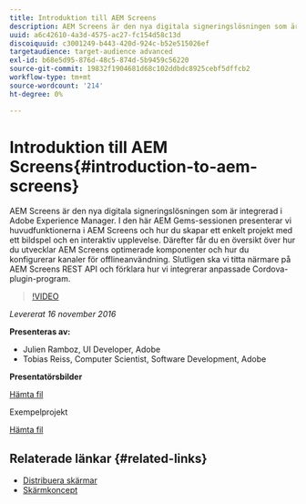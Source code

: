 ```yaml
---
title: Introduktion till AEM Screens
description: AEM Screens är den nya digitala signeringslösningen som är integrerad i Adobe Experience Manager. I den här AEM Gems-sessionen presenterar vi huvudfunktionerna i AEM Screens och hur du skapar ett enkelt projekt med ett bildspel och en interaktiv upplevelse. Därefter får du en översikt över hur du utvecklar AEM Screens optimerade komponenter och hur du konfigurerar kanaler för offlineanvändning. Slutligen ska vi titta närmare på AEM Screens REST API och förklara hur vi integrerar anpassade Cordova-plugin-program.
uuid: a6c42610-4a3d-4575-ac27-fc154d58c13d
discoiquuid: c3001249-b443-420d-924c-b52e515026ef
targetaudience: target-audience advanced
exl-id: b68e5d95-876d-48c5-874d-5b9459c56220
source-git-commit: 19832f1904681d68c102ddbdc8925cebf5dffcb2
workflow-type: tm+mt
source-wordcount: '214'
ht-degree: 0%

---
```


# Introduktion till AEM Screens{#introduction-to-aem-screens}

AEM Screens är den nya digitala signeringslösningen som är integrerad i Adobe Experience Manager. I den här AEM Gems-sessionen presenterar vi huvudfunktionerna i AEM Screens och hur du skapar ett enkelt projekt med ett bildspel och en interaktiv upplevelse. Därefter får du en översikt över hur du utvecklar AEM Screens optimerade komponenter och hur du konfigurerar kanaler för offlineanvändning. Slutligen ska vi titta närmare på AEM Screens REST API och förklara hur vi integrerar anpassade Cordova-plugin-program.

>[!VIDEO](https://video.tv.adobe.com/v/19301/?quality=9)

*Levererat 16 november 2016*

**Presenteras av:**

* Julien Ramboz, UI Developer, Adobe
* Tobias Reiss, Computer Scientist, Software Development, Adobe

**Presentatörsbilder**

[Hämta fil](assets/2016-11-16-aem-screens.pdf)

Exempelprojekt

[Hämta fil](assets/aemscreensgems.zip)

## Relaterade länkar {#related-links}

* [Distribuera skärmar](https://docs.adobe.com/docs/en/aem/6-2/deploy/screens.html)
* [Skärmkoncept](https://docs.adobe.com/docs/en/aem/6-2/administer/screens.html)
